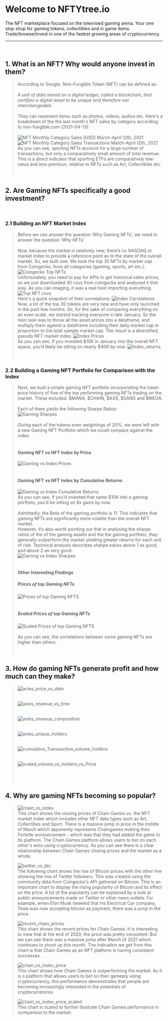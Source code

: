 # Welcome to NFTYtree.io
The NFT marketplace focused on the tokenised gaming arena. 
Your one stop shop for gaming tokens, collectibles and in game items.
Trade/browse/invest in one of the fastest growing areas of cryptocurrency.
****
​
## 1. What is an NFT? Why would anyone invest in them?
> According to Google, Non-Fungible Token (NFT) can be defined as:</br>
> </br>
> <em>A unit of data stored on a digital ledger, called a blockchain, that certifies a digital asset to be unique and therefore not interchangeable.</em> </br>
> </br>
> They can represent items such as photos, videos, audios etc. Here's a breakdown of the the last month's NFT sales by category according to non-fungible.com (2021-04-13):</br>
> </br>
> ![NFT Monthly Category Sales (USD) March-April 12th, 2021](images/1.11_nft_category_sales_USD_piechart.png)
> </br>
> ![NFT Monthly Category Sales Transactions March-April 12th, 2021](images/1.12_nft_category_transactions_piechart.png)
> </br>
> As you can see, sporting NFTs account for a large number of transactions, but only a comparatively small amount of total revenue. This is a direct indicator that sporting ETFs are comparatively low-value and less premium, relative to NFTs such as Art, Collectibles etc.
> </br>
> </br>
​
## 2. Are Gaming NFTs specifically a good investment?
​
### 2.1 Building an NFT Market Index
> Before we can answer the question ‘Why Gaming NFTs’, we need to answer the question ‘Why NFTs’.</br>
> </br>
> Now, because the market is relatively new, there’s no NASDAQ or market index to provide a reference point as to the state of the overall market. So, we built one. 
> We took the top 30 NFTs by market cap from Coingecko, from all categories (gaming, sports, art etc.).  </br>
> ![Coingecko Top NFTs](images//other_images/coingecko_top_nfts.png)
> </br>
> Unfortunately, you need to pay for APIs to get historical sales prices, so we just downloaded 30 csvs from coingecko and analysed it that way. As you can imaging, it was a real hoot importing everything. </br>
> ![Top NFT csvs](images//other_images/coingecko_csv_files.png)
> </br>
> Here's a quick snapshot of their correlations:
> ![Index Correlations](images//2.1_index_tokens_correlations.png)
> </br>
> Now, a lot of the top 30 tokens are very new and have only launched in the past few months. So, for the sake of comparing everything on an even scale, we started tracking everyone in late January.
> So the next task was to throw all the asset prices into a dataframe, and multiply them against a dataframe including their daily market cap in proportion to the total sample market cap. The result is a diversified, pseudo NFT market index.
> ![Index Prices](images//2.2_pseudo_index_price_plot.png)
> </br>
> As you can see, If you invested $10K in January into the overall NFT space, you’d likely be sitting on nearly $40K by now.
> ![Index_returns](images//2.3_cumulative_returns_pseudo_index.png)
> </br>
> </br>
​
### 2.2 Building a Gaming NFT Portfolio for Comparison with the Index
> Next, we built a simple gaming NFT portfolio incorporating the token price history of five of the top performing gaming NFTs trading on the market. These included: $MANA, $CHAIN, $AXS, $SAND and $MEGA.</br>
> </br>
> Each of them yields the following Sharpe Ratios: </br>
> ![Gaming Sharpes](images//2.5_gaming_portfolio_token_sharpe_ratios.png)
> </br>
> </br> Giving each of the tokens even weightings of 20%, we were left with a new Gaming NFT Portfolio which we could compare against the index. </br>
> </br>
> #### Gaming NFT vs NFT Index by Price
> ![Gaming vs Index Prices](images//2.6_games_portfolio_vs_nft_index_prices.png) </br>
> </br>
> #### Gaming NFT vs NFT Index by Cumulative Returns
> ![Gaming vs Index Cumulative Returns](images//2.7_recent_cumulative_performance_nfts_vs_index.png) </br>
> As you can see, if you’d invested that same $10K into a gaming portfolio, you’d be sitting on 8x gains by now. </br>
> </br>
> Admittedly, the Beta of the gaming portfolio is <em>11</em>. This indicates that gaming NFTs are significantly more volatile than the overall NFT market. </br>
> However, it’s also worth pointing out that in analysing the sharpe ratios of the of the gaming assets and the the gaming portfolio, they generally outperform the market yielding greater returns for each unit of risk. Technical analysis describes sharpe eatios above 1 as good, and above 2 as very good. </br>
> ![Gaming vs Index Sharpes](images//2.8_sharpe_ratios_games_vs_index.png) </br>
> </br> 
> #### Other Interesting Findings
> ##### Prices of top Gaming NFTs
> ![Prices of top Gaming NFTS](images//2.41_gaming_portfolio_prices_before_scaling.png) </br>
> </br> 
> ##### Scaled Prices of top Gaming NFTs
> ![Scaled Prices of top Gaming NFTS](images//2.42_gaming_portfolio_prices_after_scaling.png) </br>
> </br> 
> As you can see, the correlations between some gaming NFTs are higher than others.
> </br>
> </br>
​
​
​
## 3. How do gaming NFTs generate profit and how much can they make?
> 
> 
> ![acies_price_vs_date](images//3.1_acies_price_vs_date.png) </br>
> </br> 
> 
> 
> ![axies_revenue_vs_time](images//3.2_axies_revenue_vs_time.png) </br>
> </br> 
> 
> 
> ![axies_revenue_composition](images//3.3_axies_revenue_composition.png) </br>
> </br> 
> 
> 
> ![axies_unique_holders](images//3.4_axies_unique_holders.png) </br>
> </br> 
> 
> 
> ![cumulative_Transsaction_volume_holders](images//3.5_cumulative_Transsaction_volume_holders.png) </br>
> </br> 
> 
> 
> ![scaled_volume_vs_holders_vs_Price](images//3.6_scaled_volume_vs_holders_vs_Price.png) </br>
> </br>
> </br>
​
## 4. Why are gaming NFTs becoming so popular?
> 
> 
> ![chain_vs_index](images//4.2_chain_vs_index.png) </br>
This chart shows the closing prices of Chain Games vs. the NFT market index which includes other NFT data types such as Art, Collectibes and Sport. 
There is a massive jump in price in the middle of March which apparently represents Chaingames making their Fortnite announcement - which was that they had added the game to its platform.
The Chain Games platform allows users to bet on each other's wins using cryptocurrency. As you can see there is a clear relationship between Chain Games closing prices and the market as a whole.
​
> </br> 
> 
> 
> ![twitter_vs_btc](images//4.4_twitter_vs_btc.png) </br>
The following chart shows the rise of Bitcoin prices with the other line showing the rise of Twitter followers. This was created using the community data from Coingecko's API gathered on Bitcoin. This is an important chart to display the rising popularity of Bitcoin and its effect on the price. A lot of the popularity can be explained by a look at public announcements made on Twitter or other news outlets. For example, when Elon Musk tweeted that his Electrical Car company, Tesla was now accepting bitcoin as payment, there was a jump in the price. 
> </br> 
> 
> 
> ![recent_chain_prices](images//4.5_recent_chain_prices.png) </br>
This chart shows the recent prices for Chain Games. It is interesting to view that at the end of 2020, the price was pretty consistent. But we can see there was a massive jump after March of 2021 which continues to shoot up this month. The indication we get from this chart is that Chain Games as an NFT platform is having consistent successes. 
> </br> 
> 
> 
> ![chain_vs_index_price](images//4.11_chain_vs_index_price.png) </br>
This chart shows how Chain Games is outperforming the market. As it is a platform that allows users to bet on their gameply using cryptocurrency, this performance demonstrates that people are becoming increasingly interested in the potentials of cryptocurrencies. 
> </br> 
> 
> 
> ![chain_vs_index_price_scaled](images//4.12_chain_vs_index_price_scaled.png) </br>
This chart is scaled to further illustrate Chain Games performance in comparison to the market. 
> 
